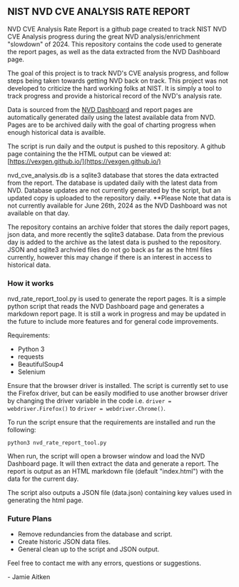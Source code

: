 ## NIST NVD CVE ANALYSIS RATE REPORT

NVD CVE Analysis Rate Report is a github page created to track NIST NVD CVE Analysis progress during the great NVD analysis/enrichment "slowdown" of 2024. This repository contains the code used to generate the report pages, as well as the data extracted from the NVD Dashboard page.

The goal of this project is to track NVD's CVE analysis progress, and follow steps being taken towards getting NVD back on track. This project was not developed to criticize the hard working folks at NIST. It is simply a tool to track progress and provide a historical record of the NVD's analysis rate.

Data is sourced from the [NVD Dashboard](https://nvd.nist.gov/general/nvd-dashboard) and report pages are automatically generated daily using the latest available data from NVD. Pages are to be archived daily with the goal of charting progress when enough historical data is availble.

The script is run daily and the output is pushed to this repository. A github page containing the the HTML output can be viewed at: [https://vexgen.github.io/](https://vexgen.github.io/)

nvd_cve_analysis.db is a sqlite3 database that stores the data extracted from the report. The database is updated daily with the latest data from NVD. Database updates are not currently generated by the script, but an updated copy is uploaded to the repository daily. **Please Note that data is not currently available for June 26th, 2024 as the NVD Dashboard was not available on that day.

The repository contains an archive folder that stores the daily report pages, json data, and more recently the sqlite3 database. Data from the previous day is added to the archive as the latest data is pushed to the repository. JSON and sqlite3 archvied files do not go back as far as the html files currently, however this may change if there is an interest in access to historical data.  


### How it works

nvd_rate_report_tool.py is used to generate the report pages. It is a simple python script that reads the NVD Dashboard page and generates a markdown report page. It is still a work in progress and may be updated in the future to include more features and for general code improvements.

Requirements:
- Python 3
- requests
- BeautifulSoup4
- Selenium

Ensure that the browser driver is installed. The script is currently set to use the Firefox driver, but can be easily modified to use another browser driver by changing the driver variable in the code i.e. ```driver = webdriver.Firefox()``` to ```driver = webdriver.Chrome()```.

To run the script ensure that the requirements are installed and run the following:

```python3 nvd_rate_report_tool.py```

When run, the script will open a browser window and load the NVD Dashboard page. It will then extract the data and generate a report. The report is output as an HTML markdown file (default "index.html") with the data for the current day. 

The script also outputs a JSON file (data.json) containing key values used in generating the html page.

### Future Plans

- Remove redundancies from the database and script.
- Create historic JSON data files.
- General clean up to the script and JSON output.

Feel free to contact me with any errors, questions or suggestions.

\- Jamie Aitken


